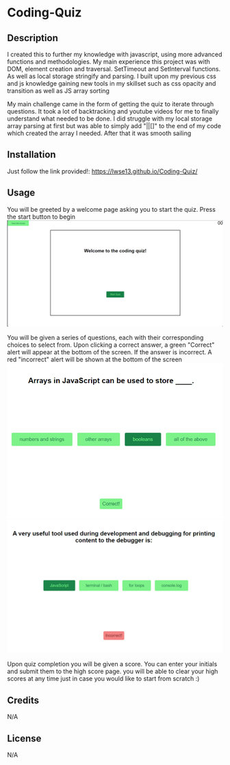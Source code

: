 # Coding-Quiz

## Description
I created this to further my knowledge with javascript, using more advanced functions and methodologies. My main experience this project was with DOM, element creation and traversal. SetTimeout and SetInterval functions.
As well as local storage stringify and parsing. I built upon my previous css and js knowledge gaining new tools in my skillset such as css opacity and transition as well as JS array sorting 

My main challenge came in the form of getting the quiz to iterate through questions. It took a lot of backtracking and youtube videos for me to finally understand what needed to be done. I did struggle with my local storage array parsing at first but was able to simply add "||[]" to the end of my code which created the array I needed. After that it was smooth sailing

## Installation
Just follow the link provided!: https://lwse13.github.io/Coding-Quiz/
## Usage
You will be greeted by a welcome page asking you to start the quiz. Press the start button to begin
![welcome](assets/images/welcomess.png)

You will be given a series of questions, each with their corresponding choices to select from. Upon clicking a correct answer, a green "Correct"  alert will appear at the bottom of the screen. If the answer is incorrect. A red "incorrect" alert will be shown at the bottom of the screen
![correct](assets/images/correctss.png)
![incorrect](assets/images/incorrectss.png)

Upon quiz completion you will be given a score. You can enter your initials and submit them to the high score page. you will be able to clear your high scores at any time just in case you would like to start from scratch :)

## Credits
N/A
## License
N/A

